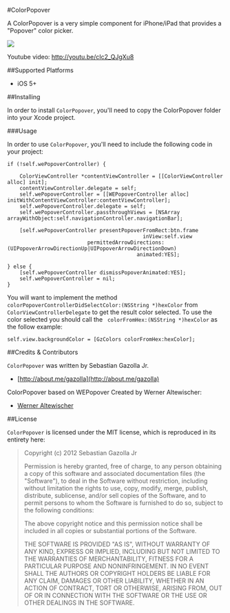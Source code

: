 #ColorPopover

A ColorPopover is a very simple component for iPhone/iPad that provides a "Popover" color picker.

![](https://github.com/gazolla/ColorPopover/raw/master/screenshot.PNG)

Youtube video: http://youtu.be/cIc2_QJgXu8

##Supported Platforms

- iOS 5+

##Installing

In order to install `ColorPopover`, you'll need to copy the ColorPopover folder into your Xcode project. 

###Usage

In order to use `ColorPopover`, you'll need to include the following code in your project:

    if (!self.wePopoverController) {
		
		ColorViewController *contentViewController = [[ColorViewController alloc] init];
        contentViewController.delegate = self;
		self.wePopoverController = [[WEPopoverController alloc] initWithContentViewController:contentViewController];
		self.wePopoverController.delegate = self;
		self.wePopoverController.passthroughViews = [NSArray arrayWithObject:self.navigationController.navigationBar];
		
		[self.wePopoverController presentPopoverFromRect:btn.frame
                                                inView:self.view
                              permittedArrowDirections:(UIPopoverArrowDirectionUp|UIPopoverArrowDirectionDown)
                                              animated:YES];
        
	} else {
		[self.wePopoverController dismissPopoverAnimated:YES];
		self.wePopoverController = nil;
	}


You will want to implement the method `colorPopoverControllerDidSelectColor:(NSString *)hexColor` from `ColorViewControllerDelegate` to get the result color selected. To use the color selected you should call the ` colorFromHex:(NSString *)hexColor` as the follow example:

	self.view.backgroundColor = [GzColors colorFromHex:hexColor];


 
##Credits & Contributors

`ColorPopover` was written by Sebastian Gazolla Jr.

* [http://about.me/gazolla](http://about.me/gazolla)

  
ColorPopover based on WEPopover Created by Werner Altewischer:

- [Werner Altewischer](https://github.com/werner77/WEPopover)

  
##License

`ColorPopover` is licensed under the MIT license, which is reproduced in its entirety here:


>Copyright (c) 2012 Sebastian Gazolla Jr
>
>Permission is hereby granted, free of charge, to any person obtaining a copy
>of this software and associated documentation files (the "Software"), to deal
>in the Software without restriction, including without limitation the rights
>to use, copy, modify, merge, publish, distribute, sublicense, and/or sell
>copies of the Software, and to permit persons to whom the Software is
>furnished to do so, subject to the following conditions:
>
>The above copyright notice and this permission notice shall be included in
>all copies or substantial portions of the Software.
>
>THE SOFTWARE IS PROVIDED "AS IS", WITHOUT WARRANTY OF ANY KIND, EXPRESS OR
>IMPLIED, INCLUDING BUT NOT LIMITED TO THE WARRANTIES OF MERCHANTABILITY,
>FITNESS FOR A PARTICULAR PURPOSE AND NONINFRINGEMENT. IN NO EVENT SHALL THE
>AUTHORS OR COPYRIGHT HOLDERS BE LIABLE FOR ANY CLAIM, DAMAGES OR OTHER
>LIABILITY, WHETHER IN AN ACTION OF CONTRACT, TORT OR OTHERWISE, ARISING FROM,
>OUT OF OR IN CONNECTION WITH THE SOFTWARE OR THE USE OR OTHER DEALINGS IN
>THE SOFTWARE.
